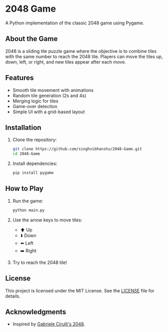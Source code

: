 # 2048 Game

A Python implementation of the classic 2048 game using Pygame.

## About the Game

2048 is a sliding tile puzzle game where the objective is to combine tiles with the same number to reach the 2048 tile. Players can move the tiles up, down, left, or right, and new tiles appear after each move.

## Features

- Smooth tile movement with animations
- Random tile generation (2s and 4s)
- Merging logic for tiles
- Game-over detection
- Simple UI with a grid-based layout

## Installation

1. Clone the repository:

   ```bash
   git clone https://github.com/singhvibhanshu/2048-Game.git
   cd 2048-Game
   ```

2. Install dependencies:

   ```bash
   pip install pygame
   ```

## How to Play

1. Run the game:

   ```bash
   python main.py
   ```

2. Use the arrow keys to move tiles:
   - ⬆️ Up
   - ⬇️ Down
   - ⬅️ Left
   - ➡️ Right

3. Try to reach the 2048 tile!

## License

This project is licensed under the MIT License. See the [LICENSE](LICENSE) file for details.

## Acknowledgments

- Inspired by [Gabriele Cirulli's 2048](https://github.com/gabrielecirulli/2048).


